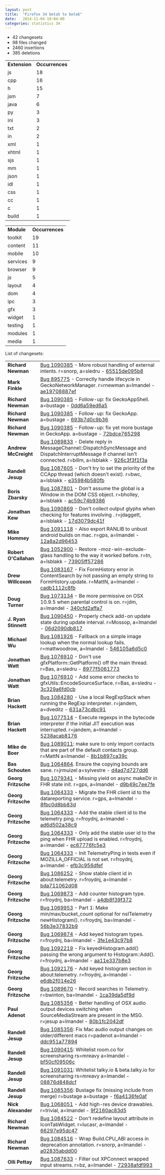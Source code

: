 ```yaml
---
layout: post
title:  "Firefox 34 beta5 to beta6"
date:   2014-11-04 19:04:00
categories: statistics 34
---
```


<p>
<ul>
<li>42 changesets</li>
<li>98 files changed</li>
<li>2460 insertions</li>
<li>385 deletions</li>
</ul>
</p>
<p>
<table><tr><td><strong>Extension</strong></td><td><strong>Occurrences</strong></td></tr>
<tr><td>js</td><td>18</td></tr>
<tr><td>cpp</td><td>16</td></tr>
<tr><td>h</td><td>15</td></tr>
<tr><td>jsm</td><td>7</td></tr>
<tr><td>java</td><td>6</td></tr>
<tr><td>py</td><td>3</td></tr>
<tr><td>ini</td><td>3</td></tr>
<tr><td>txt</td><td>2</td></tr>
<tr><td>in</td><td>2</td></tr>
<tr><td>xml</td><td>1</td></tr>
<tr><td>xhtml</td><td>1</td></tr>
<tr><td>sjs</td><td>1</td></tr>
<tr><td>mm</td><td>1</td></tr>
<tr><td>json</td><td>1</td></tr>
<tr><td>idl</td><td>1</td></tr>
<tr><td>css</td><td>1</td></tr>
<tr><td>cc</td><td>1</td></tr>
<tr><td>c</td><td>1</td></tr>
<tr><td>build</td><td>1</td></tr>
</table>
</p>
<p>
<table><tr><td><strong>Module</strong></td><td><strong>Occurrences</strong></td></tr>
<tr><td>toolkit</td><td>19</td></tr>
<tr><td>content</td><td>11</td></tr>
<tr><td>mobile</td><td>10</td></tr>
<tr><td>services</td><td>9</td></tr>
<tr><td>browser</td><td>9</td></tr>
<tr><td>js</td><td>5</td></tr>
<tr><td>layout</td><td>4</td></tr>
<tr><td>dom</td><td>4</td></tr>
<tr><td>ipc</td><td>3</td></tr>
<tr><td>gfx</td><td>3</td></tr>
<tr><td>widget</td><td>1</td></tr>
<tr><td>testing</td><td>1</td></tr>
<tr><td>modules</td><td>1</td></tr>
<tr><td>media</td><td>1</td></tr>
</table>
</p>
<p>List of changesets:
<table>
<tr><td><strong>Richard Newman</strong></td><td><a href="http://bugzilla.mozilla.org/1090385">Bug 1090385</a> - More robust handling of external intents. r=snorp, a=sledru - <a href="https://hg.mozilla.org/releases/mozilla-beta/rev/65515de095b8">65515de095b8</a></td></tr>
<tr><td><strong>Mark Finkle</strong></td><td><a href="http://bugzilla.mozilla.org/895775">Bug 895775</a> - Correctly handle lifecycle in GeckoNetworkManager. r=rnewman a=lmandel - <a href="https://hg.mozilla.org/releases/mozilla-beta/rev/ae19708887ef">ae19708887ef</a></td></tr>
<tr><td><strong>Richard Newman</strong></td><td><a href="http://bugzilla.mozilla.org/1090385">Bug 1090385</a> - Follow-up: fix GeckoAppShell. a=bustage - <a href="https://hg.mozilla.org/releases/mozilla-beta/rev/0dd6a59ed6a5">0dd6a59ed6a5</a></td></tr>
<tr><td><strong>Richard Newman</strong></td><td><a href="http://bugzilla.mozilla.org/1090385">Bug 1090385</a> - Follow-up: fix GeckoApp. a=bustage - <a href="https://hg.mozilla.org/releases/mozilla-beta/rev/693b7d0c9b36">693b7d0c9b36</a></td></tr>
<tr><td><strong>Richard Newman</strong></td><td><a href="http://bugzilla.mozilla.org/1090385">Bug 1090385</a> - Follow-up: fix yet more bustage in GeckoApp. a=bustage - <a href="https://hg.mozilla.org/releases/mozilla-beta/rev/72bdce765298">72bdce765298</a></td></tr>
<tr><td><strong>Andrew McCreight</strong></td><td><a href="http://bugzilla.mozilla.org/1089833">Bug 1089833</a> - Delete reply in MessageChannel::DispatchSyncMessage and DispatchInterruptMessage if channel isn't connected. r=billm, a=lsblakk - <a href="https://hg.mozilla.org/releases/mozilla-beta/rev/926c3f3f1f3a">926c3f3f1f3a</a></td></tr>
<tr><td><strong>Randell Jesup</strong></td><td><a href="http://bugzilla.mozilla.org/1087605">Bug 1087605</a> - Don't try to set the priority of the CCApp thread (which doesn't exist). r=bwc, a=lsblakk - <a href="https://hg.mozilla.org/releases/mozilla-beta/rev/e35984b580fb">e35984b580fb</a></td></tr>
<tr><td><strong>Boris Zbarsky</strong></td><td><a href="http://bugzilla.mozilla.org/1087801">Bug 1087801</a> - Don't assume the global is a Window in the DOM CSS object. r=bholley, a=lsblakk - <a href="https://hg.mozilla.org/releases/mozilla-beta/rev/ac59c74b9386">ac59c74b9386</a></td></tr>
<tr><td><strong>Jonathan Kew</strong></td><td><a href="http://bugzilla.mozilla.org/1090869">Bug 1090869</a> - Don't collect output glyphs when checking for features involving <space>. r=jdaggett, a=lsblakk - <a href="https://hg.mozilla.org/releases/mozilla-beta/rev/17d3079dc41f">17d3079dc41f</a></td></tr>
<tr><td><strong>Mike Hommey</strong></td><td><a href="http://bugzilla.mozilla.org/1091118">Bug 1091118</a> - Also export RANLIB to unbust android builds on mac. r=gps, a=lmandel - <a href="https://hg.mozilla.org/releases/mozilla-beta/rev/12a8a2d96453">12a8a2d96453</a></td></tr>
<tr><td><strong>Robert O'Callahan</strong></td><td><a href="http://bugzilla.mozilla.org/1052900">Bug 1052900</a> - Restore -moz-win-exclude-glass handling to the way it worked before. r=tn, a=lsblakk - <a href="https://hg.mozilla.org/releases/mozilla-beta/rev/73905ff57286">73905ff57286</a></td></tr>
<tr><td><strong>Drew Willcoxon</strong></td><td><a href="http://bugzilla.mozilla.org/1083167">Bug 1083167</a> - Fix FormHistory error in ContentSearch by not passing an empty string to FormHistory.update. r=MattN, a=lmandel - <a href="https://hg.mozilla.org/releases/mozilla-beta/rev/cadb1112c8fb">cadb1112c8fb</a></td></tr>
<tr><td><strong>Doug Turner</strong></td><td><a href="http://bugzilla.mozilla.org/1073134">Bug 1073134</a> - Be more permissive on OSX 10.9.5 when parental control is on. r=jdm, a=lmandel - <a href="https://hg.mozilla.org/releases/mozilla-beta/rev/340cfd2affa7">340cfd2affa7</a></td></tr>
<tr><td><strong>J. Ryan Stinnett</strong></td><td><a href="http://bugzilla.mozilla.org/1090450">Bug 1090450</a> - Properly check add-on update state during update interval. r=Mossop, a=lmandel - <a href="https://hg.mozilla.org/releases/mozilla-beta/rev/06d2090db817">06d2090db817</a></td></tr>
<tr><td><strong>Michael Wu</strong></td><td><a href="http://bugzilla.mozilla.org/1081926">Bug 1081926</a> - Fallback on a simple image lookup when the normal lookup fails. r=mattwoodrow, a=lmandel - <a href="https://hg.mozilla.org/releases/mozilla-beta/rev/546105a6d5c0">546105a6d5c0</a></td></tr>
<tr><td><strong>Jonathan Watt</strong></td><td><a href="http://bugzilla.mozilla.org/1076910">Bug 1076910</a> - Don't use gfxPlatform::GetPlatform() off the main thread. r=Bas, a=sledru - <a href="https://hg.mozilla.org/releases/mozilla-beta/rev/8977f5061773">8977f5061773</a></td></tr>
<tr><td><strong>Jonathan Watt</strong></td><td><a href="http://bugzilla.mozilla.org/1076910">Bug 1076910</a> - Add some error checks to gfxUtils::EncodeSourceSurface. r=Bas, a=sledru - <a href="https://hg.mozilla.org/releases/mozilla-beta/rev/3c329a6fd0cb">3c329a6fd0cb</a></td></tr>
<tr><td><strong>Brian Hackett</strong></td><td><a href="http://bugzilla.mozilla.org/1084280">Bug 1084280</a> - Use a local RegExpStack when running the RegExp interpreter. r=jandem, a=dveditz - <a href="https://hg.mozilla.org/releases/mozilla-beta/rev/631a73cdbc91">631a73cdbc91</a></td></tr>
<tr><td><strong>Brian Hackett</strong></td><td><a href="http://bugzilla.mozilla.org/1077514">Bug 1077514</a> - Execute regexps in the bytecode interpreter if the initial JIT execution was interrupted. r=jandem, a=lmandel - <a href="https://hg.mozilla.org/releases/mozilla-beta/rev/5238acab8176">5238acab8176</a></td></tr>
<tr><td><strong>Mike de Boer</strong></td><td><a href="http://bugzilla.mozilla.org/1089011">Bug 1089011</a>: make sure to only import contacts that are part of the default contacts group. r=MattN a=lmandel - <a href="https://hg.mozilla.org/releases/mozilla-beta/rev/8b1b897ca39c">8b1b897ca39c</a></td></tr>
<tr><td><strong>Bas Schouten</strong></td><td><a href="http://bugzilla.mozilla.org/1064864">Bug 1064864</a>. Ensure the copying bounds are sane. r=jrmuizel a=sylvestre - <a href="https://hg.mozilla.org/releases/mozilla-beta/rev/d4ad7d727dd6">d4ad7d727dd6</a></td></tr>
<tr><td><strong>Georg Fritzsche</strong></td><td><a href="http://bugzilla.mozilla.org/1079341">Bug 1079341</a> - Missing yield on async makeDir in FHR state init. r=gps, a=lmandel - <a href="https://hg.mozilla.org/releases/mozilla-beta/rev/d9b49c7ee7fe">d9b49c7ee7fe</a></td></tr>
<tr><td><strong>Georg Fritzsche</strong></td><td><a href="http://bugzilla.mozilla.org/1064333">Bug 1064333</a> - Migrate the FHR client id to the datareporting service. r=gps, a=lmandel - <a href="https://hg.mozilla.org/releases/mozilla-beta/rev/8fbc0d8bb83d">8fbc0d8bb83d</a></td></tr>
<tr><td><strong>Georg Fritzsche</strong></td><td><a href="http://bugzilla.mozilla.org/1064333">Bug 1064333</a> - Add the stable client id to the telemetry ping. r=froydnj, a=lmandel - <a href="https://hg.mozilla.org/releases/mozilla-beta/rev/ad6d502a38c9">ad6d502a38c9</a></td></tr>
<tr><td><strong>Georg Fritzsche</strong></td><td><a href="http://bugzilla.mozilla.org/1064333">Bug 1064333</a> - Only add the stable user id to the ping when FHR upload is enabled. r=froydnj, a=lmandel - <a href="https://hg.mozilla.org/releases/mozilla-beta/rev/ec67776fc5e3">ec67776fc5e3</a></td></tr>
<tr><td><strong>Georg Fritzsche</strong></td><td><a href="http://bugzilla.mozilla.org/1064333">Bug 1064333</a> - Init TelemetryPing in tests even if MOZILLA_OFFICIAL is not set. r=froydnj, a=lmandel - <a href="https://hg.mozilla.org/releases/mozilla-beta/rev/efb3c956dfef">efb3c956dfef</a></td></tr>
<tr><td><strong>Georg Fritzsche</strong></td><td><a href="http://bugzilla.mozilla.org/1086252">Bug 1086252</a> - Show stable client id in about:telemetry. r=froydnj, a=lmandel - <a href="https://hg.mozilla.org/releases/mozilla-beta/rev/bda711062d08">bda711062d08</a></td></tr>
<tr><td><strong>Georg Fritzsche</strong></td><td><a href="http://bugzilla.mozilla.org/1069873">Bug 1069873</a> - Add counter histogram type. r=froydnj, ba=lmandel - <a href="https://hg.mozilla.org/releases/mozilla-beta/rev/a4db8f39f372">a4db8f39f372</a></td></tr>
<tr><td><strong>Georg Fritzsche</strong></td><td><a href="http://bugzilla.mozilla.org/1069953">Bug 1069953</a> - Part 1: Make min/max/bucket_count optional for nsITelemetry newHistogram(). r=froydnj, ba=lmandel - <a href="https://hg.mozilla.org/releases/mozilla-beta/rev/56b3e37832b9">56b3e37832b9</a></td></tr>
<tr><td><strong>Georg Fritzsche</strong></td><td><a href="http://bugzilla.mozilla.org/1069874">Bug 1069874</a> - Add keyed histogram types. r=froydnj, ba=lmandel - <a href="https://hg.mozilla.org/releases/mozilla-beta/rev/3fe1e43c97b8">3fe1e43c97b8</a></td></tr>
<tr><td><strong>Georg Fritzsche</strong></td><td><a href="http://bugzilla.mozilla.org/1092219">Bug 1092219</a> - Fix keyedHistogram.add() passing the wrong argument to Histogram::Add(). r=froydnj, a=lmandel - <a href="https://hg.mozilla.org/releases/mozilla-beta/rev/aa11e337b8e3">aa11e337b8e3</a></td></tr>
<tr><td><strong>Georg Fritzsche</strong></td><td><a href="http://bugzilla.mozilla.org/1092176">Bug 1092176</a> - Add keyed histogram section in about:telemetry. r=froydnj, a=lmandel - <a href="https://hg.mozilla.org/releases/mozilla-beta/rev/e6db2f014e26">e6db2f014e26</a></td></tr>
<tr><td><strong>Georg Fritzsche</strong></td><td><a href="http://bugzilla.mozilla.org/1089670">Bug 1089670</a> - Record searches in Telemetry. r=bwinton, ba=lmandel - <a href="https://hg.mozilla.org/releases/mozilla-beta/rev/1ca39da5df9d">1ca39da5df9d</a></td></tr>
<tr><td><strong>Paul Adenot</strong></td><td><a href="http://bugzilla.mozilla.org/1085356">Bug 1085356</a> - Better handling of OSX audio output devices switching when SourceMediaStream are present in the MSG. r=jesup a=lmandel - <a href="https://hg.mozilla.org/releases/mozilla-beta/rev/80b1fc2042df">80b1fc2042df</a></td></tr>
<tr><td><strong>Randell Jesup</strong></td><td><a href="http://bugzilla.mozilla.org/1085356">Bug 1085356</a>: Fix Mac audio output changes on older/different macs r=padenot a=lmandel - <a href="https://hg.mozilla.org/releases/mozilla-beta/rev/ddc951a77894">ddc951a77894</a></td></tr>
<tr><td><strong>Randell Jesup</strong></td><td><a href="http://bugzilla.mozilla.org/1090415">Bug 1090415</a>: Whitelist room.co for screensharing rs=mreavy a=lmandel - <a href="https://hg.mozilla.org/releases/mozilla-beta/rev/bf50cf09506c">bf50cf09506c</a></td></tr>
<tr><td><strong>Randell Jesup</strong></td><td><a href="http://bugzilla.mozilla.org/1091031">Bug 1091031</a>: Whitelist talky.io & beta.talky.io for screensharing rs=mreavy a=lmandel - <a href="https://hg.mozilla.org/releases/mozilla-beta/rev/08876d848dcf">08876d848dcf</a></td></tr>
<tr><td><strong>Randell Jesup</strong></td><td><a href="http://bugzilla.mozilla.org/1085356">Bug 1085356</a>: Bustage fix (missing include from merge) r=bustage a=bustage - <a href="https://hg.mozilla.org/releases/mozilla-beta/rev/f6a4136fe0af">f6a4136fe0af</a></td></tr>
<tr><td><strong>Nick Alexander</strong></td><td><a href="http://bugzilla.mozilla.org/1068051">Bug 1068051</a> - Add high-res device drawables. r=trivial, a=lmandel - <a href="https://hg.mozilla.org/releases/mozilla-beta/rev/9f2160ac83d5">9f2160ac83d5</a></td></tr>
<tr><td><strong>Richard Newman</strong></td><td><a href="http://bugzilla.mozilla.org/1084522">Bug 1084522</a> - Don't redefine layout attribute in IconTabWidget. r=lucasr, a=lmandel - <a href="https://hg.mozilla.org/releases/mozilla-beta/rev/66297e95dc47">66297e95dc47</a></td></tr>
<tr><td><strong>Richard Newman</strong></td><td><a href="http://bugzilla.mozilla.org/1084516">Bug 1084516</a> - Wrap Build.CPU_ABI access in deprecation annotation. r=snorp, a=lmandel - <a href="https://hg.mozilla.org/releases/mozilla-beta/rev/a02835abdd00">a02835abdd00</a></td></tr>
<tr><td><strong>Olli Pettay</strong></td><td><a href="http://bugzilla.mozilla.org/1087633">Bug 1087633</a> - Filter out XPConnect wrapped input streams. r=bz, a=lmandel - <a href="https://hg.mozilla.org/releases/mozilla-beta/rev/72938afdf993">72938afdf993</a></td></tr>
</table>
</p>
